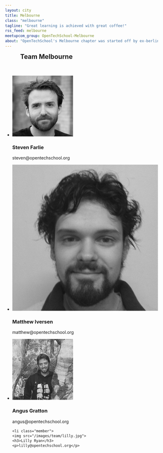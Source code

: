```yaml
---
layout: city
title: Melbourne
class: "melbourne"
tagline: "Great learning is achieved with great coffee!"
rss_feed: melbourne
meetupcom_group: OpenTechSchool-Melbourne
about: "OpenTechSchool's Melbourne chapter was started off by ex-berliner Steven Farlie, has been holding awesome workshops ever since. Hosted by the awesome guys at <a href='http://www.electronworkshop.com.au/'>Electron Workshop</a>, we're here to give you tips on python, javascript, and where a great cuppa is to be had!"
---
```



<h2 style="margin: 0 0 50px 50px;">Team Melbourne</h2>


<ul class="float_list float_list_4 team_list">

  <li class="member">
    <img src="/images/team/steven.jpg">
    <h3>Steven Farlie</h3>
    <p>steven@opentechschool.org</p>
  </li>

  <li class="member">
    <img src="/images/team/matthew.jpg">
    <h3>Matthew Iversen</h3>
    <p>matthew@opentechschool.org</p>
  </li>

  <li class="member">
    <img src="/images/team/angus.jpg">
    <h3>Angus Gratton</h3>
    <p>angus@opentechschool.org</p>
  </li>
  
    <li class="member">
    <img src="/images/team/lilly.jpg">
    <h3>Lilly Ryan</h3>
    <p>lilly@opentechschool.org</p>
  </li>

</ul>

<!--<div style="display: block; margin: 15px auto; width:522px">-->
  <!--<a class="twitter-timeline" href="https://twitter.com/OTS_MEL" data-widget-id="276335676528672768">Tweets by @OTS_MEL</a>-->
  <!--<script>!function(d,s,id){var js,fjs=d.getElementsByTagName(s)[0];if(!d.getElementById(id)){js=d.createElement(s);js.id=id;js.src="//platform.twitter.com/widgets.js";fjs.parentNode.insertBefore(js,fjs);}}(document,"script","twitter-wjs");</script>-->
<!--</div>-->
